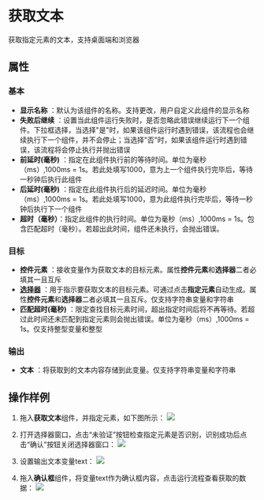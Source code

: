 # 获取文本

获取指定元素的文本，支持桌面端和浏览器

## 属性

### 基本

- **显示名称** ：默认为该组件的名称。支持更改，用户自定义此组件的显示名称
- **失败后继续** ：设置当此组件运行失败时，是否忽略此错误继续运行下一个组件。下拉框选择，当选择"是"时，如果该组件运行时遇到错误，该流程也会继续执行下一个组件，并不会停止；当选择"否"时，如果该组件运行时遇到错误，该流程将会停止执行并抛出错误
- **前延时(毫秒)** ：指定在此组件执行前的等待时间。单位为毫秒（ms）,1000ms = 1s。若此处填写1000，意为上一个组件执行完毕后，等待一秒钟后执行此组件
- **后延时(毫秒)** ：指定在此组件执行后的延迟时间。单位为毫秒（ms）,1000ms = 1s。若此处填写1000，意为此组件执行完毕后，等待一秒钟后执行下一个组件
- **超时（毫秒）**：指定此组件的执行时间。单位为毫秒（ms）,1000ms = 1s。包含匹配超时（毫秒）。若超出此时间，组件还未执行，会抛出错误。

### 目标

- **控件元素** ：接收变量作为获取文本的目标元素。属性**控件元素**和**选择器**二者必填其一且互斥
- **[选择器](../Appendix/Selector.md?_v=v2020.4)** ：用于指示要获取文本的目标元素。可通过点击**指定元素**自动生成。属性**控件元素**和**选择器**二者必填其一且互斥。仅支持字符串变量和字符串
- **匹配超时(毫秒)** ：限定查找目标元素时间，超出指定时间后将不再等待。若超过此时间还未匹配到指定元素则会抛出错误。单位为毫秒（ms）,1000ms = 1s。仅支持整型变量和整型

### 输出

- **文本** ：将获取到的文本内容存储到此变量。仅支持字符串变量和字符串

## 操作样例
1. 拖入**获取文本**组件，并指定元素，如下图所示：
![](https://docimages.blob.core.chinacloudapi.cn/images/Activities/getText-1.png)

2. 打开选择器窗口，点击“未验证”按钮检查指定元素是否识别，识别成功后点击“确认”按钮关闭选择器窗口：
![](https://docimages.blob.core.chinacloudapi.cn/images/Activities/getText-2.png)

3. 设置输出文本变量text：
![](https://docimages.blob.core.chinacloudapi.cn/images/Activities/getText-3.png)

4. 拖入**确认框**组件，将变量text作为确认框内容，点击运行流程查看获取的数据：
![](https://docimages.blob.core.chinacloudapi.cn/images/Activities/getText-4.png)
